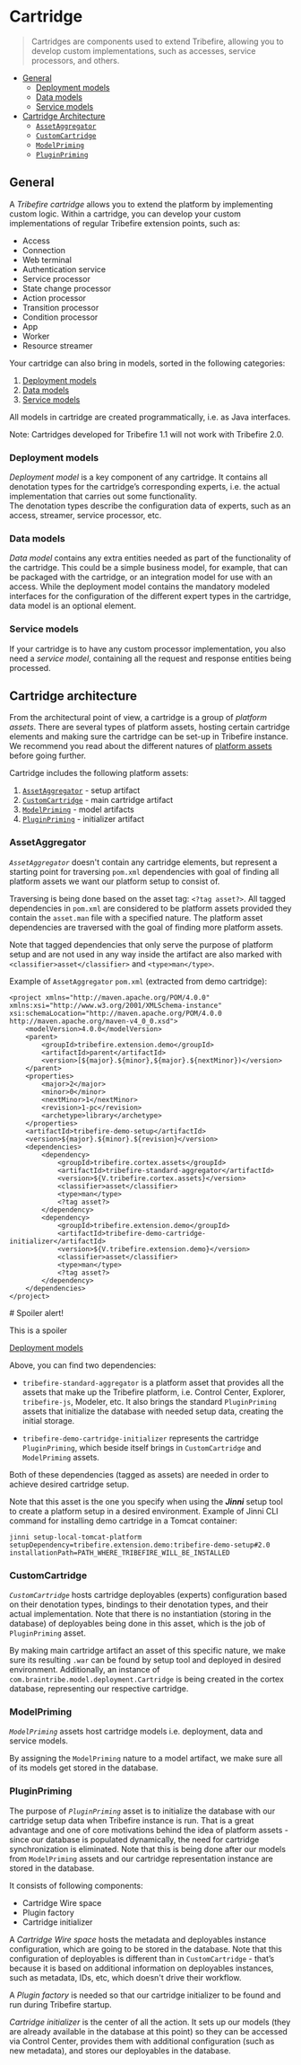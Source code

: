 # Cartridge

> Cartridges are components used to extend Tribefire, allowing you to develop custom implementations, such as accesses, service processors, and others.


* [General](#general)
	- [Deployment models](#deployment-models)
	- [Data models](#data-models)
	- [Service models](#service-models)
* [Cartridge Architecture](#cartridge-architecture)
	- [`AssetAggregator`](#assetaggregator)
	- [`CustomCartridge`](#customcartridge)
	- [`ModelPriming`](#modelpriming)
	- [`PluginPriming`](#pluginpriming)


## General

A *Tribefire cartridge* allows you to extend the platform by implementing custom logic.
Within a cartridge, you can develop your custom implementations of regular Tribefire extension points, such as:

* Access
* Connection
* Web terminal
* Authentication service
* Service processor
* State change processor
* Action processor
* Transition processor
* Condition processor
* App
* Worker
* Resource streamer

Your cartridge can also bring in models, sorted in the following categories:

1. [Deployment models](#deployment-models)
2. [Data models](#data-models)
3. [Service models](#service-models)

All models in cartridge are created programmatically, i.e. as Java interfaces.

Note: Cartridges developed for Tribefire 1.1 will not work with Tribefire 2.0.

### Deployment models

*Deployment model* is a key component of any cartridge.
It contains all denotation types for the cartridge’s corresponding experts, i.e. the actual implementation that carries out some functionality.  
The denotation types describe the configuration data of experts, such as an access, streamer, service processor, etc.

### Data models

*Data model* contains any extra entities needed as part of the functionality of the cartridge.
This could be a simple business model, for example, that can be packaged with the cartridge, or an integration model for use with an access.
While the deployment model contains the mandatory modeled interfaces for the configuration of the different expert types in the cartridge, data model is an optional element.

### Service models

If your cartridge is to have any custom processor implementation, you also need a *service model*, containing all the request and response entities being processed.

## Cartridge architecture

From the architectural point of view, a cartridge is a group of *platform assets*.
There are several types of platform assets, hosting certain cartridge elements and making sure the cartridge can be set-up in Tribefire instance.
We recommend you read about the different natures of [platform assets](https://documentation.tribefire.com/#!/2.0/docs/platform_assets.html) before going further.

Cartridge includes the following platform assets:

1. [`AssetAggregator`](#assetaggregator) - setup artifact
2. [`CustomCartridge`](#customcartridge) - main cartridge artifact
3. [`ModelPriming`](#modelpriming) - model artifacts
4. [`PluginPriming`](#pluginpriming) - initializer artifact

### AssetAggregator

*`AssetAggregator`* doesn't contain any cartridge elements, but represent a starting point for traversing `pom.xml` dependencies with goal of finding all platform assets
we want our platform setup to consist of.

Traversing is being done based on the asset tag: `<?tag asset?>`.
All tagged dependencies in `pom.xml` are considered to be platform assets provided they contain the `asset.man` file with a specified nature.
The platform asset dependencies are traversed with the goal of finding more platform assets.

Note that tagged dependencies that only serve the purpose of platform setup and are not used in any way inside the artifact are also marked with `<classifier>asset</classifier>` and `<type>man</type>`.

Example of `AssetAggregator` `pom.xml` (extracted from demo cartridge):

```
<project xmlns="http://maven.apache.org/POM/4.0.0" xmlns:xsi="http://www.w3.org/2001/XMLSchema-instance" xsi:schemaLocation="http://maven.apache.org/POM/4.0.0 http://maven.apache.org/maven-v4_0_0.xsd">
    <modelVersion>4.0.0</modelVersion>
    <parent>
        <groupId>tribefire.extension.demo</groupId>
        <artifactId>parent</artifactId>
        <version>[${major}.${minor},${major}.${nextMinor})</version>
    </parent>
    <properties>
        <major>2</major>
        <minor>0</minor>
        <nextMinor>1</nextMinor>
        <revision>1-pc</revision>
        <archetype>library</archetype>
    </properties>
    <artifactId>tribefire-demo-setup</artifactId>
    <version>${major}.${minor}.${revision}</version>
    <dependencies>
        <dependency>
            <groupId>tribefire.cortex.assets</groupId>
            <artifactId>tribefire-standard-aggregator</artifactId>
            <version>${V.tribefire.cortex.assets}</version>
            <classifier>asset</classifier>
            <type>man</type>
            <?tag asset?>
        </dependency>
        <dependency>
            <groupId>tribefire.extension.demo</groupId>
            <artifactId>tribefire-demo-cartridge-initializer</artifactId>
            <version>${V.tribefire.extension.demo}</version>
            <classifier>asset</classifier>
            <type>man</type>
            <?tag asset?>
        </dependency>
    </dependencies>
</project>
```

<div class='collapsed'>
  # Spoiler alert!

  This is a spoiler
</div>

[Deployment models](demo-cartridge.md?INCLUDE&collapsed&level=0)

Above, you can find two dependencies:

* `tribefire-standard-aggregator` is a platform asset that provides all the assets that make up the Tribefire platform, i.e. Control Center, Explorer, `tribefire-js`, Modeler, etc.
It also brings the standard `PluginPriming` assets that initialize the database with needed setup data, creating the initial storage.

* `tribefire-demo-cartridge-initializer` represents the cartridge `PluginPriming`, which beside itself brings in `CustomCartridge` and `ModelPriming` assets.

Both of these dependencies (tagged as assets) are needed in order to achieve desired cartridge setup.

Note that this asset is the one you specify when using the ***Jinni*** setup tool to create a platform setup in a desired environment.
Example of Jinni CLI command for installing demo cartridge in a Tomcat container:

`jinni setup-local-tomcat-platform setupDependency=tribefire.extension.demo:tribefire-demo-setup#2.0 installationPath=PATH_WHERE_TRIBEFIRE_WILL_BE_INSTALLED`

### CustomCartridge

*`CustomCartridge`* hosts cartridge deployables (experts) configuration based on their denotation types, bindings to their denotation types, and their actual implementation.
Note that there is no instantiation (storing in the database) of deployables being done in this asset, which is the job of `PluginPriming` asset.

By making main cartridge artifact an asset of this specific nature, we make sure its resulting `.war` can be found by setup tool and deployed in desired environment.
Additionally, an instance of `com.braintribe.model.deployment.Cartridge` is being created in the cortex database, representing our respective cartridge.

### ModelPriming

*`ModelPriming`* assets host cartridge models i.e. deployment, data and service models.

By assigning the `ModelPriming` nature to a model artifact, we make sure all of its models get stored in the database.

### PluginPriming

The purpose of *`PluginPriming`* asset is to initialize the database with our cartridge setup data when Tribefire instance is run.
That is a great advantage and one of core motivations behind the idea of platform assets - since our database is populated dynamically, the need for cartridge synchronization is eliminated.
Note that this is being done after our models from `ModelPriming` assets and our cartridge representation instance are stored in the database.

It consists of following components:

* Cartridge Wire space
* Plugin factory
* Cartridge initializer

A *Cartridge Wire space* hosts the metadata and deployables instance configuration, which are going to be stored in the database.
Note that this configuration of deployables is different than in `CustomCartridge` -
that’s because it is based on additional information on deployables instances, such as metadata, IDs, etc, which doesn't drive
their workflow.

A *Plugin factory* is needed so that our cartridge initializer to be found and run during Tribefire startup.

*Cartridge initializer* is the center of all the action.
It sets up our models (they are already available in the database at this point) so they can be accessed via Control Center,
provides them with additional configuration (such as new metadata), and stores our deployables in the database.

